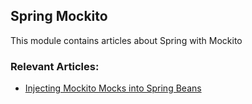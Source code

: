 ## Spring Mockito

This module contains articles about Spring with Mockito

### Relevant Articles: 
- [Injecting Mockito Mocks into Spring Beans](https://www.baeldung.com/injecting-mocks-in-spring)
